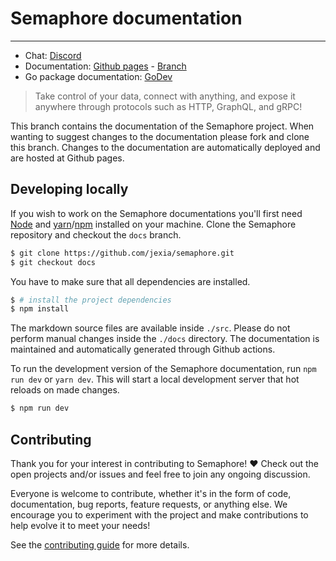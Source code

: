 # Semaphore documentation

----

- Chat: [Discord](https://chat.jexia.com)
- Documentation: [Github pages](https://jexia.github.io/semaphore/) - [Branch](https://github.com/jexia/semaphore/tree/docs)
- Go package documentation: [GoDev](https://pkg.go.dev/github.com/jexia/semaphore)

> Take control of your data, connect with anything, and expose it anywhere through protocols such as HTTP, GraphQL, and gRPC!

This branch contains the documentation of the Semaphore project.
When wanting to suggest changes to the documentation please fork and clone this branch.
Changes to the documentation are automatically deployed and are hosted at Github pages.

## Developing locally

If you wish to work on the Semaphore documentations you'll first need [Node](https://nodejs.org/)
and [yarn](https://yarnpkg.com/)/[npm](npmjs.com) installed on your machine.
Clone the Semaphore repository and checkout the `docs` branch.

```sh
$ git clone https://github.com/jexia/semaphore.git
$ git checkout docs
```

You have to make sure that all dependencies are installed.

```sh
$ # install the project dependencies
$ npm install
```

The markdown source files are available inside `./src`.
Please do not perform manual changes inside the `./docs` directory.
The documentation is maintained and automatically generated through Github actions.

To run the development version of the Semaphore documentation, run `npm run dev` or `yarn dev`.
This will start a local development server that hot reloads on made changes.

```sh
$ npm run dev
```

## Contributing

Thank you for your interest in contributing to Semaphore! ❤
Check out the open projects and/or issues and feel free to join any ongoing discussion.

Everyone is welcome to contribute, whether it's in the form of code, documentation, bug reports, feature requests, or anything else. We encourage you to experiment with the project and make contributions to help evolve it to meet your needs!

See the [contributing guide](https://github.com/jexia/semaphore/blob/master/CONTRIBUTING.md) for more details.